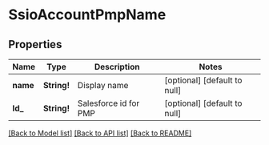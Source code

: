 # SsioAccountPmpName

## Properties
Name | Type | Description | Notes
------------ | ------------- | ------------- | -------------
**name** | **String!** | Display name | [optional] [default to null]
**Id_** | **String!** | Salesforce id for PMP | [optional] [default to null]

[[Back to Model list]](../README.md#documentation-for-models) [[Back to API list]](../README.md#documentation-for-api-endpoints) [[Back to README]](../README.md)


